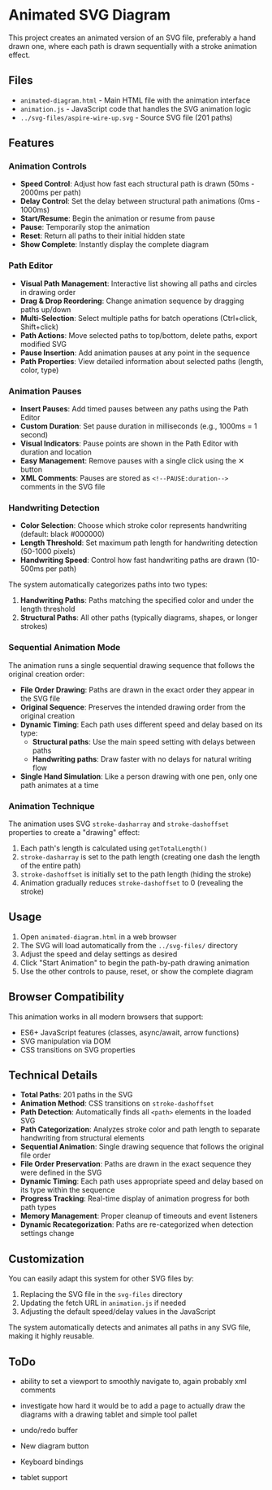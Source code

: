 # Animated SVG Diagram

This project creates an animated version of an SVG file, preferably a hand drawn one, where each path is drawn sequentially with a stroke animation effect.

## Files

- `animated-diagram.html` - Main HTML file with the animation interface
- `animation.js` - JavaScript code that handles the SVG animation logic
- `../svg-files/aspire-wire-up.svg` - Source SVG file (201 paths)

## Features

### Animation Controls
- **Speed Control**: Adjust how fast each structural path is drawn (50ms - 2000ms per path)
- **Delay Control**: Set the delay between structural path animations (0ms - 1000ms)
- **Start/Resume**: Begin the animation or resume from pause
- **Pause**: Temporarily stop the animation
- **Reset**: Return all paths to their initial hidden state
- **Show Complete**: Instantly display the complete diagram

### Path Editor
- **Visual Path Management**: Interactive list showing all paths and circles in drawing order
- **Drag & Drop Reordering**: Change animation sequence by dragging paths up/down
- **Multi-Selection**: Select multiple paths for batch operations (Ctrl+click, Shift+click)
- **Path Actions**: Move selected paths to top/bottom, delete paths, export modified SVG
- **Pause Insertion**: Add animation pauses at any point in the sequence
- **Path Properties**: View detailed information about selected paths (length, color, type)

### Animation Pauses
- **Insert Pauses**: Add timed pauses between any paths using the Path Editor
- **Custom Duration**: Set pause duration in milliseconds (e.g., 1000ms = 1 second)
- **Visual Indicators**: Pause points are shown in the Path Editor with duration and location
- **Easy Management**: Remove pauses with a single click using the ✕ button
- **XML Comments**: Pauses are stored as `<!--PAUSE:duration-->` comments in the SVG file

### Handwriting Detection
- **Color Selection**: Choose which stroke color represents handwriting (default: black #000000)
- **Length Threshold**: Set maximum path length for handwriting detection (50-1000 pixels)
- **Handwriting Speed**: Control how fast handwriting paths are drawn (10-500ms per path)

The system automatically categorizes paths into two types:
1. **Handwriting Paths**: Paths matching the specified color and under the length threshold
2. **Structural Paths**: All other paths (typically diagrams, shapes, or longer strokes)

### Sequential Animation Mode
The animation runs a single sequential drawing sequence that follows the original creation order:
- **File Order Drawing**: Paths are drawn in the exact order they appear in the SVG file
- **Original Sequence**: Preserves the intended drawing order from the original creation
- **Dynamic Timing**: Each path uses different speed and delay based on its type:
  - **Structural paths**: Use the main speed setting with delays between paths
  - **Handwriting paths**: Draw faster with no delays for natural writing flow
- **Single Hand Simulation**: Like a person drawing with one pen, only one path animates at a time

### Animation Technique
The animation uses SVG `stroke-dasharray` and `stroke-dashoffset` properties to create a "drawing" effect:
1. Each path's length is calculated using `getTotalLength()`
2. `stroke-dasharray` is set to the path length (creating one dash the length of the entire path)
3. `stroke-dashoffset` is initially set to the path length (hiding the stroke)
4. Animation gradually reduces `stroke-dashoffset` to 0 (revealing the stroke)

## Usage

1. Open `animated-diagram.html` in a web browser
2. The SVG will load automatically from the `../svg-files/` directory
3. Adjust the speed and delay settings as desired
4. Click "Start Animation" to begin the path-by-path drawing animation
5. Use the other controls to pause, reset, or show the complete diagram

## Browser Compatibility

This animation works in all modern browsers that support:
- ES6+ JavaScript features (classes, async/await, arrow functions)
- SVG manipulation via DOM
- CSS transitions on SVG properties

## Technical Details

- **Total Paths**: 201 paths in the SVG
- **Animation Method**: CSS transitions on `stroke-dashoffset`
- **Path Detection**: Automatically finds all `<path>` elements in the loaded SVG
- **Path Categorization**: Analyzes stroke color and path length to separate handwriting from structural elements
- **Sequential Animation**: Single drawing sequence that follows the original file order
- **File Order Preservation**: Paths are drawn in the exact sequence they were defined in the SVG
- **Dynamic Timing**: Each path uses appropriate speed and delay based on its type within the sequence
- **Progress Tracking**: Real-time display of animation progress for both path types
- **Memory Management**: Proper cleanup of timeouts and event listeners
- **Dynamic Recategorization**: Paths are re-categorized when detection settings change

## Customization

You can easily adapt this system for other SVG files by:
1. Replacing the SVG file in the `svg-files` directory
2. Updating the fetch URL in `animation.js` if needed
3. Adjusting the default speed/delay values in the JavaScript

The system automatically detects and animates all paths in any SVG file, making it highly reusable.

## ToDo

* ability to set a viewport to smoothly navigate to, again probably xml comments

* investigate how hard it would be to add a page to actually draw the diagrams with a drawing tablet and simple tool pallet

* undo/redo buffer

* New diagram button

* Keyboard bindings

* tablet support